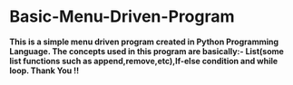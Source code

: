 # Basic-Menu-Driven-Program
**This is a simple menu driven program created in Python Programming Language. The concepts used in this program are basically:- 
List(some list functions such as append,remove,etc),If-else condition and while loop. 
Thank You !!**
